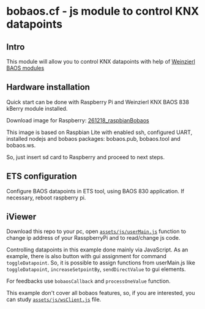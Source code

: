 # bobaos.cf - js module to control KNX datapoints

## Intro

This module will allow you to control KNX datapoints with help of [Weinzierl BAOS modules](https://weinzierl.de/index.php/en/all-knx/knx-module-en)

## Hardware installation

Quick start can be done with Raspberry Pi and Weinzierl KNX BAOS 838 kBerry module installed.

Download image for Raspberry: [261218_raspbianBobaos](https://drive.google.com/file/d/1au5h-BIoJlb7irvMgZ08hFaJVf2cnjVl/view?usp=sharing)

This image is based on Raspbian Lite with enabled ssh, configured UART, installed nodejs and bobaos packages: bobaos.pub, bobaos.tool and bobaos.ws.

So, just insert sd card to Raspberry and proceed to next steps.

## ETS configuration

Configure BAOS datapoints in ETS tool, using BAOS 830 application. If necessary, reboot raspberry pi.

## iViewer

Download this repo to your pc, open [`assets/js/userMain.js`](./assets/js/userMain.js) function to change ip address of your RasspberryPi and to read/change js code.

Controlling datapoints in this example done mainly via JavaScript. As an example, there is also button with gui assignment for command `toggleDatapoint`. So, it is possible to assign functions from userMain.js like `toggleDatapoint`, `increaseSetpointBy`, `sendDirectValue` to gui elements.

For feedbacks use `bobaosCallback` and `processOneValue` function.

This example don't cover all bobaos features, so, if you are interested, you can study [`assets/js/wsClient.js`](./assets/js/wsClient.js) file.
